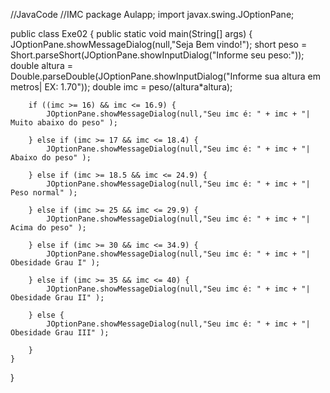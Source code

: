 //JavaCode
//IMC
package Aulapp;
import javax.swing.JOptionPane;

public class Exe02 {
    public static void main(String[] args) {
        JOptionPane.showMessageDialog(null,"Seja Bem vindo!");
        short peso = Short.parseShort(JOptionPane.showInputDialog("Informe seu peso:"));
        double altura = Double.parseDouble(JOptionPane.showInputDialog("Informe sua altura em metros| EX: 1.70"));
        double imc = peso/(altura*altura);
        
        if ((imc >= 16) && imc <= 16.9) {
            JOptionPane.showMessageDialog(null,"Seu imc é: " + imc + "| Muito abaixo do peso" );      
            
        } else if (imc >= 17 && imc <= 18.4) {
            JOptionPane.showMessageDialog(null,"Seu imc é: " + imc + "| Abaixo do peso" );  
            
        } else if (imc >= 18.5 && imc <= 24.9) {
            JOptionPane.showMessageDialog(null,"Seu imc é: " + imc + "| Peso normal" );  
            
        } else if (imc >= 25 && imc <= 29.9) {
            JOptionPane.showMessageDialog(null,"Seu imc é: " + imc + "| Acima do peso" );  
            
        } else if (imc >= 30 && imc <= 34.9) {
            JOptionPane.showMessageDialog(null,"Seu imc é: " + imc + "| Obesidade Grau I" );  
                        
        } else if (imc >= 35 && imc <= 40) {
            JOptionPane.showMessageDialog(null,"Seu imc é: " + imc + "| Obesidade Grau II" );  
        
        } else {
            JOptionPane.showMessageDialog(null,"Seu imc é: " + imc + "| Obesidade Grau III" ); 
            
        }
    }
}
